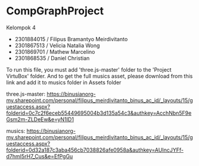 # CompGraphProject
Kelompok 4
- 2301884015 / Filipus Bramantyo Meirdivitanto
- 2301867513 / Velicia Natalia Wong
- 2301869701 / Mathew Marcelino
- 2301868535 / Daniel Christian

To run this file, you must add 'three.js-master' folder to the 'Project VirtuBox' folder. And to get the full musics asset, please download from this link and add it to musics folder in Assets folder

three.js-master:
https://binusianorg-my.sharepoint.com/personal/filipus_meirdivitanto_binus_ac_id/_layouts/15/guestaccess.aspx?folderid=0c7c2f6eceb55449695004b3d135a54c3&authkey=AcchNbn5F9eGsm2m-ZLDeEw&e=yN1ID1

musics:
https://binusianorg-my.sharepoint.com/personal/filipus_meirdivitanto_binus_ac_id/_layouts/15/guestaccess.aspx?folderid=0d32a187c3aba456cb7038826afe0958a&authkey=AUIncJYFf-d7hmI5rH7_Cus&e=EfPgGu
